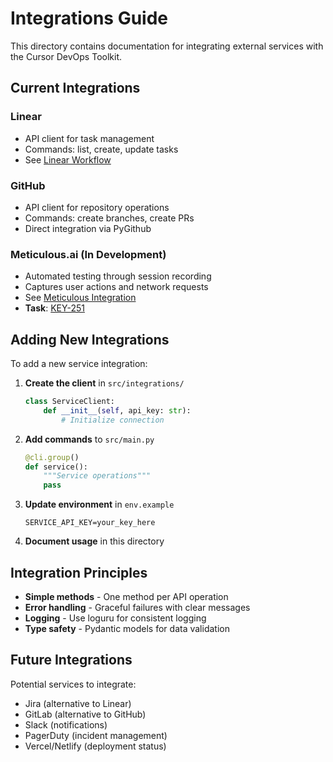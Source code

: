 # Integrations Guide

This directory contains documentation for integrating external services with the Cursor DevOps Toolkit.

## Current Integrations

### Linear
- API client for task management
- Commands: list, create, update tasks
- See [Linear Workflow](linear/workflow.md)

### GitHub  
- API client for repository operations
- Commands: create branches, create PRs
- Direct integration via PyGithub

### Meticulous.ai (In Development)
- Automated testing through session recording
- Captures user actions and network requests
- See [Meticulous Integration](meticulous/README.md)
- **Task**: [KEY-251](https://linear.app/team/issue/KEY-251)

## Adding New Integrations

To add a new service integration:

1. **Create the client** in `src/integrations/`
   ```python
   class ServiceClient:
       def __init__(self, api_key: str):
           # Initialize connection
   ```

2. **Add commands** to `src/main.py`
   ```python
   @cli.group()
   def service():
       """Service operations"""
       pass
   ```

3. **Update environment** in `env.example`
   ```
   SERVICE_API_KEY=your_key_here
   ```

4. **Document usage** in this directory

## Integration Principles

- **Simple methods** - One method per API operation
- **Error handling** - Graceful failures with clear messages
- **Logging** - Use loguru for consistent logging
- **Type safety** - Pydantic models for data validation

## Future Integrations

Potential services to integrate:
- Jira (alternative to Linear)
- GitLab (alternative to GitHub)
- Slack (notifications)
- PagerDuty (incident management)
- Vercel/Netlify (deployment status) 